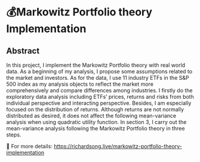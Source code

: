 # 💰Markowitz Portfolio theory Implementation
## Abstract
In this project, I implement the Markowitz Portfolio theory with real world data. As a beginning of my analysis, I propose some assumptions related to the market and investors. As for the data, I use 11 industry ETFs in the S&P 500 index as my analysis objects to reflect the market more comprehensively and compare differences among industries. I firstly do the exploratory data analysis including ETFs’ prices, returns and risks from both individual perspective and interacting perspective. Besides, I am especially focused on the distribution of returns. Although returns are not normally distributed as desired, it does not affect the following mean-variance analysis when using quadratic utility function. In section 3, I carry out the mean-variance analysis following the Markowitz Portfolio theory in three steps. 

📃 For more details: https://richardsong.live/markowitz-portfolio-theory-implementation
